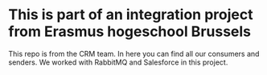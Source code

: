 # This is part of an integration project from Erasmus hogeschool Brussels
This repo is from the CRM team. In here you can find all our consumers and senders. We worked with RabbitMQ and Salesforce in this project.
